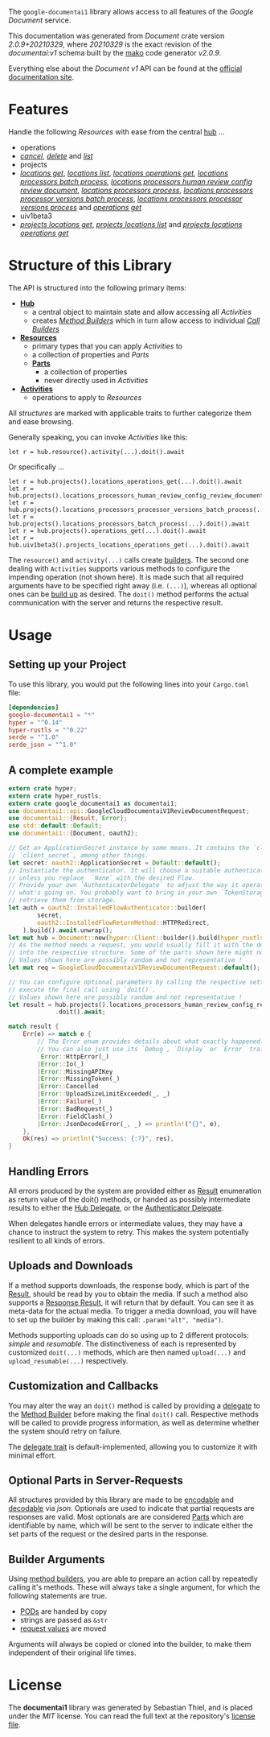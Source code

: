 <!---
DO NOT EDIT !
This file was generated automatically from 'src/mako/api/README.md.mako'
DO NOT EDIT !
-->
The `google-documentai1` library allows access to all features of the *Google Document* service.

This documentation was generated from *Document* crate version *2.0.9+20210329*, where *20210329* is the exact revision of the *documentai:v1* schema built by the [mako](http://www.makotemplates.org/) code generator *v2.0.9*.

Everything else about the *Document* *v1* API can be found at the
[official documentation site](https://cloud.google.com/document-ai/docs/).
# Features

Handle the following *Resources* with ease from the central [hub](https://docs.rs/google-documentai1/2.0.9+20210329/google_documentai1/Document) ... 

* operations
 * [*cancel*](https://docs.rs/google-documentai1/2.0.9+20210329/google_documentai1/api::OperationCancelCall), [*delete*](https://docs.rs/google-documentai1/2.0.9+20210329/google_documentai1/api::OperationDeleteCall) and [*list*](https://docs.rs/google-documentai1/2.0.9+20210329/google_documentai1/api::OperationListCall)
* projects
 * [*locations get*](https://docs.rs/google-documentai1/2.0.9+20210329/google_documentai1/api::ProjectLocationGetCall), [*locations list*](https://docs.rs/google-documentai1/2.0.9+20210329/google_documentai1/api::ProjectLocationListCall), [*locations operations get*](https://docs.rs/google-documentai1/2.0.9+20210329/google_documentai1/api::ProjectLocationOperationGetCall), [*locations processors batch process*](https://docs.rs/google-documentai1/2.0.9+20210329/google_documentai1/api::ProjectLocationProcessorBatchProcesCall), [*locations processors human review config review document*](https://docs.rs/google-documentai1/2.0.9+20210329/google_documentai1/api::ProjectLocationProcessorHumanReviewConfigReviewDocumentCall), [*locations processors process*](https://docs.rs/google-documentai1/2.0.9+20210329/google_documentai1/api::ProjectLocationProcessorProcesCall), [*locations processors processor versions batch process*](https://docs.rs/google-documentai1/2.0.9+20210329/google_documentai1/api::ProjectLocationProcessorProcessorVersionBatchProcesCall), [*locations processors processor versions process*](https://docs.rs/google-documentai1/2.0.9+20210329/google_documentai1/api::ProjectLocationProcessorProcessorVersionProcesCall) and [*operations get*](https://docs.rs/google-documentai1/2.0.9+20210329/google_documentai1/api::ProjectOperationGetCall)
* uiv1beta3
 * [*projects locations get*](https://docs.rs/google-documentai1/2.0.9+20210329/google_documentai1/api::Uiv1beta3ProjectLocationGetCall), [*projects locations list*](https://docs.rs/google-documentai1/2.0.9+20210329/google_documentai1/api::Uiv1beta3ProjectLocationListCall) and [*projects locations operations get*](https://docs.rs/google-documentai1/2.0.9+20210329/google_documentai1/api::Uiv1beta3ProjectLocationOperationGetCall)




# Structure of this Library

The API is structured into the following primary items:

* **[Hub](https://docs.rs/google-documentai1/2.0.9+20210329/google_documentai1/Document)**
    * a central object to maintain state and allow accessing all *Activities*
    * creates [*Method Builders*](https://docs.rs/google-documentai1/2.0.9+20210329/google_documentai1/client::MethodsBuilder) which in turn
      allow access to individual [*Call Builders*](https://docs.rs/google-documentai1/2.0.9+20210329/google_documentai1/client::CallBuilder)
* **[Resources](https://docs.rs/google-documentai1/2.0.9+20210329/google_documentai1/client::Resource)**
    * primary types that you can apply *Activities* to
    * a collection of properties and *Parts*
    * **[Parts](https://docs.rs/google-documentai1/2.0.9+20210329/google_documentai1/client::Part)**
        * a collection of properties
        * never directly used in *Activities*
* **[Activities](https://docs.rs/google-documentai1/2.0.9+20210329/google_documentai1/client::CallBuilder)**
    * operations to apply to *Resources*

All *structures* are marked with applicable traits to further categorize them and ease browsing.

Generally speaking, you can invoke *Activities* like this:

```Rust,ignore
let r = hub.resource().activity(...).doit().await
```

Or specifically ...

```ignore
let r = hub.projects().locations_operations_get(...).doit().await
let r = hub.projects().locations_processors_human_review_config_review_document(...).doit().await
let r = hub.projects().locations_processors_processor_versions_batch_process(...).doit().await
let r = hub.projects().locations_processors_batch_process(...).doit().await
let r = hub.projects().operations_get(...).doit().await
let r = hub.uiv1beta3().projects_locations_operations_get(...).doit().await
```

The `resource()` and `activity(...)` calls create [builders][builder-pattern]. The second one dealing with `Activities` 
supports various methods to configure the impending operation (not shown here). It is made such that all required arguments have to be 
specified right away (i.e. `(...)`), whereas all optional ones can be [build up][builder-pattern] as desired.
The `doit()` method performs the actual communication with the server and returns the respective result.

# Usage

## Setting up your Project

To use this library, you would put the following lines into your `Cargo.toml` file:

```toml
[dependencies]
google-documentai1 = "*"
hyper = "^0.14"
hyper-rustls = "^0.22"
serde = "^1.0"
serde_json = "^1.0"
```

## A complete example

```Rust
extern crate hyper;
extern crate hyper_rustls;
extern crate google_documentai1 as documentai1;
use documentai1::api::GoogleCloudDocumentaiV1ReviewDocumentRequest;
use documentai1::{Result, Error};
use std::default::Default;
use documentai1::{Document, oauth2};

// Get an ApplicationSecret instance by some means. It contains the `client_id` and 
// `client_secret`, among other things.
let secret: oauth2::ApplicationSecret = Default::default();
// Instantiate the authenticator. It will choose a suitable authentication flow for you, 
// unless you replace  `None` with the desired Flow.
// Provide your own `AuthenticatorDelegate` to adjust the way it operates and get feedback about 
// what's going on. You probably want to bring in your own `TokenStorage` to persist tokens and
// retrieve them from storage.
let auth = oauth2::InstalledFlowAuthenticator::builder(
        secret,
        oauth2::InstalledFlowReturnMethod::HTTPRedirect,
    ).build().await.unwrap();
let mut hub = Document::new(hyper::Client::builder().build(hyper_rustls::HttpsConnector::with_native_roots()), auth);
// As the method needs a request, you would usually fill it with the desired information
// into the respective structure. Some of the parts shown here might not be applicable !
// Values shown here are possibly random and not representative !
let mut req = GoogleCloudDocumentaiV1ReviewDocumentRequest::default();

// You can configure optional parameters by calling the respective setters at will, and
// execute the final call using `doit()`.
// Values shown here are possibly random and not representative !
let result = hub.projects().locations_processors_human_review_config_review_document(req, "humanReviewConfig")
             .doit().await;

match result {
    Err(e) => match e {
        // The Error enum provides details about what exactly happened.
        // You can also just use its `Debug`, `Display` or `Error` traits
         Error::HttpError(_)
        |Error::Io(_)
        |Error::MissingAPIKey
        |Error::MissingToken(_)
        |Error::Cancelled
        |Error::UploadSizeLimitExceeded(_, _)
        |Error::Failure(_)
        |Error::BadRequest(_)
        |Error::FieldClash(_)
        |Error::JsonDecodeError(_, _) => println!("{}", e),
    },
    Ok(res) => println!("Success: {:?}", res),
}

```
## Handling Errors

All errors produced by the system are provided either as [Result](https://docs.rs/google-documentai1/2.0.9+20210329/google_documentai1/client::Result) enumeration as return value of
the doit() methods, or handed as possibly intermediate results to either the 
[Hub Delegate](https://docs.rs/google-documentai1/2.0.9+20210329/google_documentai1/client::Delegate), or the [Authenticator Delegate](https://docs.rs/yup-oauth2/*/yup_oauth2/trait.AuthenticatorDelegate.html).

When delegates handle errors or intermediate values, they may have a chance to instruct the system to retry. This 
makes the system potentially resilient to all kinds of errors.

## Uploads and Downloads
If a method supports downloads, the response body, which is part of the [Result](https://docs.rs/google-documentai1/2.0.9+20210329/google_documentai1/client::Result), should be
read by you to obtain the media.
If such a method also supports a [Response Result](https://docs.rs/google-documentai1/2.0.9+20210329/google_documentai1/client::ResponseResult), it will return that by default.
You can see it as meta-data for the actual media. To trigger a media download, you will have to set up the builder by making
this call: `.param("alt", "media")`.

Methods supporting uploads can do so using up to 2 different protocols: 
*simple* and *resumable*. The distinctiveness of each is represented by customized 
`doit(...)` methods, which are then named `upload(...)` and `upload_resumable(...)` respectively.

## Customization and Callbacks

You may alter the way an `doit()` method is called by providing a [delegate](https://docs.rs/google-documentai1/2.0.9+20210329/google_documentai1/client::Delegate) to the 
[Method Builder](https://docs.rs/google-documentai1/2.0.9+20210329/google_documentai1/client::CallBuilder) before making the final `doit()` call. 
Respective methods will be called to provide progress information, as well as determine whether the system should 
retry on failure.

The [delegate trait](https://docs.rs/google-documentai1/2.0.9+20210329/google_documentai1/client::Delegate) is default-implemented, allowing you to customize it with minimal effort.

## Optional Parts in Server-Requests

All structures provided by this library are made to be [encodable](https://docs.rs/google-documentai1/2.0.9+20210329/google_documentai1/client::RequestValue) and 
[decodable](https://docs.rs/google-documentai1/2.0.9+20210329/google_documentai1/client::ResponseResult) via *json*. Optionals are used to indicate that partial requests are responses 
are valid.
Most optionals are are considered [Parts](https://docs.rs/google-documentai1/2.0.9+20210329/google_documentai1/client::Part) which are identifiable by name, which will be sent to 
the server to indicate either the set parts of the request or the desired parts in the response.

## Builder Arguments

Using [method builders](https://docs.rs/google-documentai1/2.0.9+20210329/google_documentai1/client::CallBuilder), you are able to prepare an action call by repeatedly calling it's methods.
These will always take a single argument, for which the following statements are true.

* [PODs][wiki-pod] are handed by copy
* strings are passed as `&str`
* [request values](https://docs.rs/google-documentai1/2.0.9+20210329/google_documentai1/client::RequestValue) are moved

Arguments will always be copied or cloned into the builder, to make them independent of their original life times.

[wiki-pod]: http://en.wikipedia.org/wiki/Plain_old_data_structure
[builder-pattern]: http://en.wikipedia.org/wiki/Builder_pattern
[google-go-api]: https://github.com/google/google-api-go-client

# License
The **documentai1** library was generated by Sebastian Thiel, and is placed 
under the *MIT* license.
You can read the full text at the repository's [license file][repo-license].

[repo-license]: https://github.com/Byron/google-apis-rsblob/main/LICENSE.md
